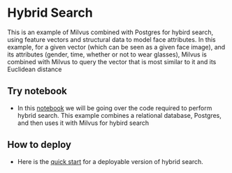 # Hybrid Search 

This is an example of Milvus combined with Postgres for hybird search, using feature vectors and structural data to model face attributes. In this example, for a given vector (which can be seen as a given face image), and its attributes (gender, time, whether or not to wear glasses), Milvus is combined with Milvus to query the vector that is most similar to it and its Euclidean distance

## Try notebook
- In this [notebook](TUTORIAL.ipynb) we will be going over the code required to perform hybrid search. This example combines a relational database, Postgres, and then uses it with Milvus for hybird search

## How to deploy
- Here is the [quick start](QUICK_START.md) for a deployable version of hybrid search.


